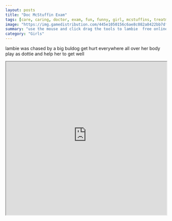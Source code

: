 ```yaml
---
layout: posts
title: "Doc McStuffin Exam"
tags: [care, caring, doctor, exam, fun, funny, girl, mcstuffins, treatment, free, online, games, oyna, game, free, games, play, play, games]
image: "https://img.gamedistribution.com/445e1050156c6ae8c082a8422bb7dfc0.jpg"
summary: "use the mouse and click drag the tools to lambie  free online games oyna game free games play play games"
category: "Girls"
---
```


lambie was chased by a big buldog get hurt everywhere all over her body play as dottie and help her to get well

<iframe width="100%" height="480px;" src="https://flash.gamedistribution.com?game=445e1050156c6ae8c082a8422bb7dfc0"></iframe>